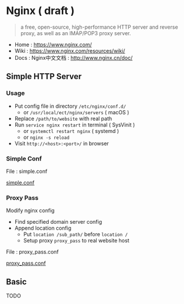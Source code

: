 # Nginx ( draft )

> a free, open-source, high-performance HTTP server and reverse proxy, as well as an IMAP/POP3 proxy server.

- Home : https://www.nginx.com/
- Wiki : https://www.nginx.com/resources/wiki/
- Docs : Nginx中文文档 : http://www.nginx.cn/doc/

## Simple HTTP Server

### Usage

- Put config file in directory `/etc/nginx/conf.d/`
    - or `/usr/local/ect/nginx/servers` ( macOS )
- Replace `/path/to/website` with real path
- Run `service nginx restart` in terminal ( SysVinit )
    - or `systemctl restart nginx` ( systemd )
    - or `nginx -s reload`
- Visit `http://<host>:<port>/` in browser

### Simple Conf

File : simple.conf

[simple.conf](./simple.conf ':include :type=code nginx')

### Proxy Pass

Modify nginx config

- Find specified domain server config
- Append location config
    - Put `location /sub_path/` before `location /`
    - Setup proxy `proxy_pass` to real website host

File : proxy_pass.conf

[proxy_pass.conf](./proxy_pass.conf ':include :type=code nginx')

## Basic

TODO
